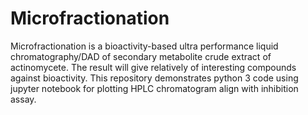 ﻿# Microfractionation
Microfractionation is a bioactivity-based ultra performance liquid chromatography/DAD of secondary metabolite crude extract of actinomycete. The result will give relatively of interesting compounds against bioactivity.
This repository demonstrates python 3 code using jupyter notebook for plotting HPLC chromatogram align with inhibition assay.
